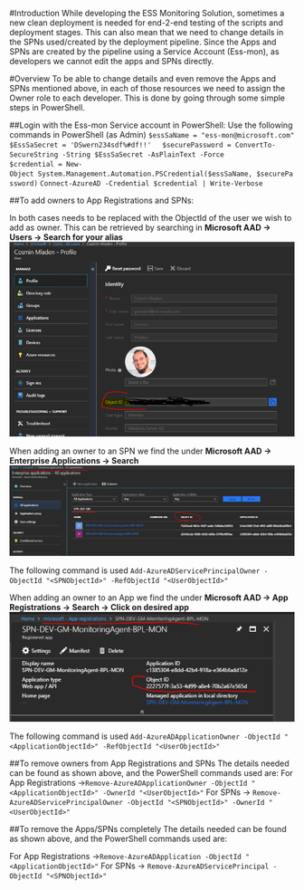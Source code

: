 #Introduction
While developing the ESS Monitoring Solution, sometimes a new clean deployment is needed for end-2-end testing of the scripts and deployment stages. This can also mean that we need to change details in the SPNs used/created by the deployment pipeline. Since the Apps and SPNs are created by the pipeline using a Service Account (Ess-mon), as developers we cannot edit the apps and SPNs directly. 

#Overview
To be able to change details and even remove the Apps and SPNs mentioned above, in each of those resources we need to assign the Owner role to each developer. This is done by going through some simple steps in PowerShell.

##Login with the Ess-mon Service account in PowerShell:
Use the following commands in PowerShell (as Admin) 
`$essSaName = "ess-mon@microsoft.com"`
`$EssSaSecret = 'DSwern234sdf%#df!!'`    
`$securePassword = ConvertTo-SecureString -String $EssSaSecret -AsPlainText -Force`
`$credential = New-Object System.Management.Automation.PSCredential($essSaName, $securePassword)`
`Connect-AzureAD -Credential $credential | Write-Verbose `

##To add owners to App Registrations and SPNs:

In both cases **<UserObjectId>** needs to be replaced with the ObjectId of the user we wish to add as owner. This can be retrieved by searching in **Microsoft AAD -> Users -> Search for your alias**
![image.png](/.attachments/image-0cd72331-1ec1-496a-a353-371a0f311707.png)

When adding an owner to an SPN we find the **<SPNObjectId>** under
**Microsoft AAD -> Enterprise Applications -> Search**
![image.png](/.attachments/image-7a7f00c8-706d-44ce-a49b-a6b0f3d5a376.png)

The following command is used 
`Add-AzureADServicePrincipalOwner -ObjectId "<SPNObjectId>" -RefObjectId "<UserObjectId>"`


When adding an owner to an App we find the **<ApplicationObjectId>** under
**Microsoft AAD -> App Registrations -> Search -> Click on desired app**
![image.png](/.attachments/image-60eac33e-b682-4232-a80a-02a1795e3d7c.png)

The following command is used 
`Add-AzureADApplicationOwner -ObjectId "<ApplicationObjectId>" -RefObjectId "<UserObjectId>"`

##To remove owners from App Registrations and SPNs
The details needed can be found as shown above, and the PowerShell commands used are: 
For App Registrations ->`Remove-AzureADApplicationOwner -ObjectId "<ApplicationObjectId>" -OwnerId "<UserObjectId>"`
For SPNs -> `Remove-AzureADServicePrincipalOwner -ObjectId "<SPNObjectId>" -OwnerId "<UserObjectId>"`

##To remove the Apps/SPNs completely
The details needed can be found as shown above, and the PowerShell  commands used are: 

For App Registrations ->`Remove-AzureADApplication -ObjectId "<ApplicationObjectId>"`
For SPNs -> `Remove-AzureADServicePrincipal -ObjectId "<SPNObjectId>"`